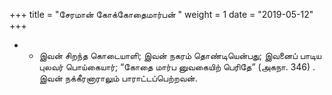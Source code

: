 ﻿+++
title = "சேரமான் கோக்கோதைமார்பன்  "
weight = 1
date = "2019-05-12"
+++


- -  இவன் சிறந்த கொடையாளி; இவன் நகரம் தொண்டியென்பது; இவனைப் பாடிய புலவர் பொய்கையார்; “கோதை மார்ப னுவகையிற் பெரிதே” (அகநா. 346) . இவன் நக்கீரனாராலும் பாராட்டப்பெற்றவன். 
